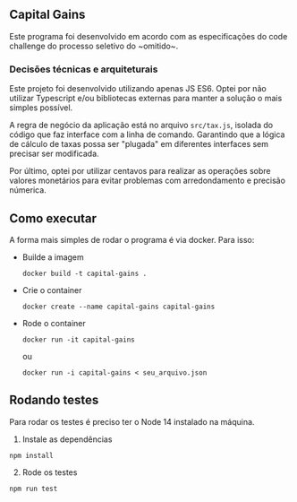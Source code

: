 ## Capital Gains
Este programa foi desenvolvido em acordo com as especificações do code challenge do processo seletivo do ~omitido~.

### Decisões técnicas e arquiteturais
Este projeto foi desenvolvido utilizando apenas JS ES6. Optei por não utilizar Typescript e/ou bibliotecas externas para manter a solução o mais simples possível.

A regra de negócio da aplicação está no arquivo `src/tax.js`, isolada do código que faz interface com a linha de comando. Garantindo que a lógica de cálculo de taxas possa ser "plugada" em diferentes interfaces sem precisar ser modificada.

Por último, optei por utilizar centavos para realizar as operações sobre valores monetários para evitar problemas com arredondamento e precisão númerica.

## Como executar
A forma mais simples de rodar o programa é via docker. Para isso:

- Builde a imagem
  ```
  docker build -t capital-gains .
  ```
- Crie o container
  ```
  docker create --name capital-gains capital-gains
  ```
- Rode o container
  ```
  docker run -it capital-gains
  ```
  ou
  ```
  docker run -i capital-gains < seu_arquivo.json
  ```

## Rodando testes
Para rodar os testes é preciso ter o Node 14 instalado na máquina.
1. Instale as dependências
```
npm install
```
2. Rode os testes
```
npm run test
```